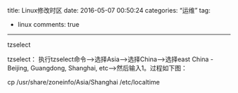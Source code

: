 title: Linux修改时区
date: 2016-05-07 00:50:24
categories: “运维”
tag: 
- linux
comments: true
---

tzselect 

tzselect：
执行tzselect命令-->选择Asia-->选择China-->选择east China - Beijing, Guangdong, Shanghai, etc-->然后输入1。过程如下图：

cp /usr/share/zoneinfo/Asia/Shanghai /etc/localtime
